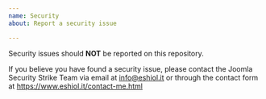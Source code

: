 ```yaml
---
name: Security
about: Report a security issue

---
```


Security issues should **NOT** be reported on this repository.

If you believe you have found a security issue, please contact the Joomla Security Strike Team via email at info@eshiol.it or through the contact form at https://www.eshiol.it/contact-me.html
